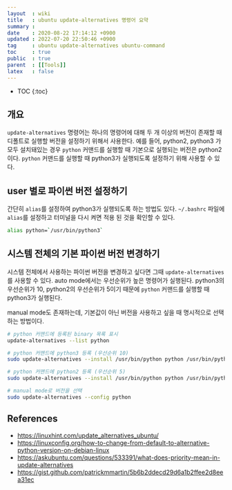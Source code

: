```yaml
---
layout  : wiki
title   : ubuntu update-alternatives 명령어 요약
summary : 
date    : 2020-08-22 17:14:12 +0900
updated : 2022-07-20 22:50:46 +0900
tag     : ubuntu update-alternatives ubuntu-command
toc     : true
public  : true
parent  : [[Tools]]
latex   : false
---
```

* TOC
{:toc}

## 개요

`update-alternatives` 명령어는 하나의 명령어에 대해 두 개 이상의 버전이 존재할 때 디폴트로 실행할 버전을 설정하기 위해서 사용한다. 예를 들어, python2, python3 가 모두 설치돼있는 경우 `python` 커맨드를 실행할 때 기본으로 실행되는 버전은 python2이다. `python` 커맨드를 실행할 때 python3가 실행되도록 설정하기 위해 사용할 수 있다.

## user 별로 파이썬 버전 설정하기

간단히 `alias`를 설정하여 python3가 실행되도록 하는 방법도 있다. `~/.bashrc` 파일에 `alias`를 설정하고 터미널을 다시 켜면 적용 된 것을 확인할 수 있다.

```bash
alias python=`/usr/bin/python3`
```

## 시스템 전체의 기본 파이썬 버전 변경하기

시스템 전체에서 사용하는 파이썬 버전을 변경하고 싶다면 그때 `update-alternatives`를 사용할 수 있다.
auto mode에서는 우선순위가 높은 명령어가 실행된다. python3의 우선순위가 10, python2의 우선순위가 5이기 때문에 `python` 커맨드를 실행할 때 python3가 실행된다.

manual mode도 존재하는데, 기본값이 아닌 버전을 사용하고 싶을 때 명시적으로 선택하는 방법이다.

```bash
# python 커맨드에 등록된 binary 목록 표시
update-alternatives --list python

# python 커맨드에 python3 등록 (우선순위 10)
sudo update-alternatives --install /usr/bin/python python /usr/bin/python3 10

# python 커맨드에 python2 등록 (우선순위 5)
sudo update-alternatives --install /usr/bin/python python /usr/bin/python2 5

# manual mode로 버전을 선택
sudo update-alternatives --config python
```

## References

- <https://linuxhint.com/update_alternatives_ubuntu/>
- <https://linuxconfig.org/how-to-change-from-default-to-alternative-python-version-on-debian-linux>
- <https://askubuntu.com/questions/533391/what-does-priority-mean-in-update-alternatives>
- <https://gist.github.com/patrickmmartin/5b6b2ddecd29d6a1b2ffee2d8eea31ec>

